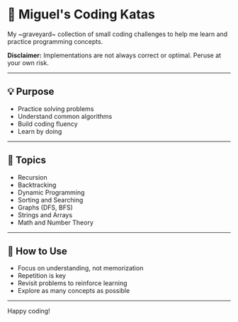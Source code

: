 # 🥋 Miguel's Coding Katas

My ~graveyard~ collection of small coding challenges to help me learn and practice programming concepts.

**Disclaimer:** Implementations are not always correct or optimal. Peruse at your own risk.

---

## 💡 Purpose

- Practice solving problems  
- Understand common algorithms  
- Build coding fluency  
- Learn by doing  

---

## 🧠 Topics

- Recursion  
- Backtracking  
- Dynamic Programming  
- Sorting and Searching  
- Graphs (DFS, BFS)  
- Strings and Arrays  
- Math and Number Theory  

---

## 🚀 How to Use

- Focus on understanding, not memorization  
- Repetition is key  
- Revisit problems to reinforce learning  
- Explore as many concepts as possible  

---

Happy coding!
